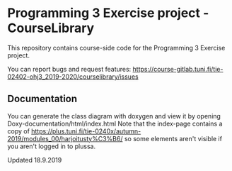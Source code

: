# Programming 3 Exercise project - CourseLibrary

This repository contains course-side code for the Programming 3 Exercise project.

You can report bugs and request features: https://course-gitlab.tuni.fi/tie-02402-ohj3_2019-2020/courselibrary/issues


## Documentation

You can generate the class diagram with doxygen and view it by opening Doxy-documentation/html/index.html
Note that the index-page contains a copy of https://plus.tuni.fi/tie-0240x/autumn-2019/modules_00/harjoitusty%C3%B6/ so some elements aren't visible if you aren't logged in to plussa.

Updated 18.9.2019
